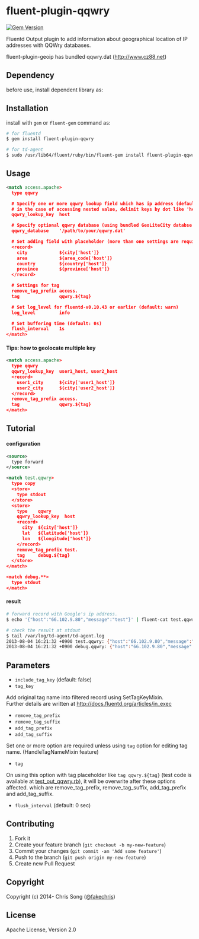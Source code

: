 # fluent-plugin-qqwry

[![Gem Version](https://badge.fury.io/rb/fluent-plugin-qqwry.svg)](http://badge.fury.io/rb/fluent-plugin-qqwry)

Fluentd Output plugin to add information about geographical location of IP addresses with QQWry databases.

fluent-plugin-geoip has bundled qqwry.dat (http://www.cz88.net)

## Dependency

before use, install dependent library as:

## Installation

install with `gem` or `fluent-gem` command as:

```bash
# for fluentd
$ gem install fluent-plugin-qqwry

# for td-agent
$ sudo /usr/lib64/fluent/ruby/bin/fluent-gem install fluent-plugin-qqwry
```

## Usage

```xml
<match access.apache>
  type qqwry

  # Specify one or more qqwry lookup field which has ip address (default: host)
  # in the case of accessing nested value, delimit keys by dot like 'host.ip'.
  qqwry_lookup_key  host

  # Specify optional qqwry database (using bundled GeoLiteCity databse by default)
  qqwry_database    '/path/to/your/qqwry.dat'

  # Set adding field with placeholder (more than one settings are required.)
  <record>
    city            ${city['host']}
    area            ${area_code['host']}
    country         ${country['host']}
    province        ${province['host']}
  </record>

  # Settings for tag
  remove_tag_prefix access.
  tag               qqwry.${tag}

  # Set log_level for fluentd-v0.10.43 or earlier (default: warn)
  log_level         info

  # Set buffering time (default: 0s)
  flush_interval    1s
</match>
```

#### Tips: how to geolocate multiple key

```xml
<match access.apache>
  type qqwry
  qqwry_lookup_key  user1_host, user2_host
  <record>
    user1_city      ${city['user1_host']}
    user2_city      ${city['user2_host']}
  </record>
  remove_tag_prefix access.
  tag               qqwry.${tag}
</match>
```

## Tutorial

#### configuration

```xml
<source>
  type forward
</source>

<match test.qqwry>
  type copy
  <store>
    type stdout
  </store>
  <store>
    type    qqwry
    qqwry_lookup_key  host
    <record>
      city  ${city['host']}
      lat   ${latitude['host']}
      lon   ${longitude['host']}
    </record>
    remove_tag_prefix test.
    tag     debug.${tag}
  </store>
</match>

<match debug.**>
  type stdout
</match>
```

#### result

```bash
# forward record with Google's ip address.
$ echo '{"host":"66.102.9.80","message":"test"}' | fluent-cat test.qqwry

# check the result at stdout
$ tail /var/log/td-agent/td-agent.log
2013-08-04 16:21:32 +0900 test.qqwry: {"host":"66.102.9.80","message":"test"}
2013-08-04 16:21:32 +0900 debug.qqwry: {"host":"66.102.9.80","message":"test","city":"Mountain View","lat":37.4192008972168,"lon":-122.05740356445312}
```

## Parameters

* `include_tag_key` (default: false)
* `tag_key`

Add original tag name into filtered record using SetTagKeyMixin.<br />
Further details are written at http://docs.fluentd.org/articles/in_exec

* `remove_tag_prefix`
* `remove_tag_suffix`
* `add_tag_prefix`
* `add_tag_suffix`

Set one or more option are required unless using `tag` option for editing tag name. (HandleTagNameMixin feature)

* `tag`

On using this option with tag placeholder like `tag qqwry.${tag}` (test code is available at [test_out_qqwry.rb](https://github.com/y-ken/fluent-plugin-geoip/blob/master/test/plugin/test_out_geoip.rb)), it will be overwrite after these options affected. which are remove_tag_prefix, remove_tag_suffix, add_tag_prefix and add_tag_suffix.

* `flush_interval` (default: 0 sec)

## Contributing

1. Fork it
2. Create your feature branch (`git checkout -b my-new-feature`)
3. Commit your changes (`git commit -am 'Add some feature'`)
4. Push to the branch (`git push origin my-new-feature`)
5. Create new Pull Request

## Copyright

Copyright (c) 2014- Chris Song ([@fakechris](http://weibo.com/songchris))

## License

Apache License, Version 2.0
